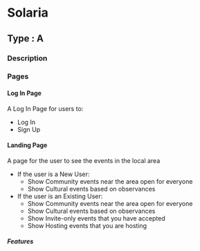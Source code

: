 # Solaria
## Type : A
### Description





### Pages
#### Log In Page
A Log In Page for users to:
* Log In
* Sign Up

#### Landing Page
A page for the user to see the events in the local area

* If the user is a New User:
  * Show Community events near the area open for everyone
  * Show Cultural events based on observances
* If the user is an Existing User:
  * Show Community events near the area open for everyone
  * Show Cultural events based on observances
  * Show Invite-only events that you have accepted
  * Show Hosting events that you are hosting
##### **Features**
